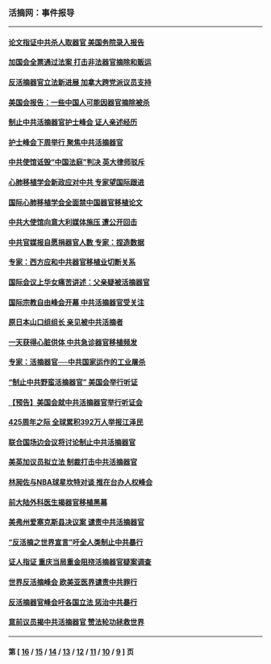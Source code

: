 ### 活摘网：事件报导
---
#### [论文指证中共杀人取器官 美国务院录入报告](../../pages/nf5877/n13999890.md?05310430) 
#### [加国会全票通过法案 打击非法器官摘除和贩运](../../pages/nf5877/n13884924.md?05310430) 
#### [反活摘器官立法新进展 加拿大跨党派议员支持](../../pages/nf5877/n13876061.md?05310430) 
#### [美国会报告：一些中国人可能因器官摘除被杀](../../pages/nf5877/n13867964.md?05310430) 
#### [制止中共活摘器官护士峰会 证人亲述经历](../../pages/nf5877/n13859007.md?05310430) 
#### [护士峰会下周举行 聚焦中共活摘器官](../../pages/nf5877/n13855418.md?05310430) 
#### [中共使馆诋毁“中国法庭”判决 英大律师驳斥](../../pages/nf5877/n13833945.md?05310430) 
#### [心肺移植学会新政应对中共 专家望国际跟进](../../pages/nf5877/n13829043.md?05310430) 
#### [国际心肺移植学会全面禁中国器官移植论文](../../pages/nf5877/n13827785.md?05310430) 
#### [中共大使馆向意大利媒体施压 遭公开回击](../../pages/nf5877/n13826038.md?05310430) 
#### [中共官媒报自愿捐器官人数 专家：捏造数据](../../pages/nf5877/n13814130.md?05310430) 
#### [专家：西方应和中共器官移植业切断关系](../../pages/nf5877/n13772828.md?05310430) 
#### [国际会议上华女痛苦讲述：父亲疑被活摘器官](../../pages/nf5877/n13771583.md?05310430) 
#### [国际宗教自由峰会开幕 中共活摘器官受关注](../../pages/nf5877/n13769995.md?05310430) 
#### [原日本山口组组长 亲见被中共活摘者](../../pages/nf5877/n13767360.md?05310430) 
#### [一天获得心脏供体 中共急诊器官移植频发](../../pages/nf5877/n13764689.md?05310430) 
#### [专家：活摘器官──中共国家运作的工业屠杀](../../pages/nf5877/n13761178.md?05310430) 
#### [“制止中共野蛮活摘器官” 美国会举行听证](../../pages/nf5877/n13735831.md?05310430) 
#### [【预告】美国会就中共活摘器官举行听证会](../../pages/nf5877/n13732843.md?05310430) 
#### [425周年之际 全球累积392万人举报江泽民](../../pages/nf5877/n13719232.md?05310430) 
#### [联合国场边会议将讨论制止中共活摘器官](../../pages/nf5877/n13656361.md?05310430) 
#### [美英加议员拟立法 制裁打击中共活摘器官](../../pages/nf5877/n13430251.md?05310430) 
#### [林昶佐与NBA球星坎特对谈 推在台办人权峰会](../../pages/nf5877/n13414467.md?05310430) 
#### [前大陆外科医生揭器官移植黑幕](../../pages/nf5877/n13401416.md?05310430) 
#### [美弗州爱塞克斯县决议案 谴责中共活摘器官](../../pages/nf5877/n13320919.md?05310430) 
#### [“反活摘之世界宣言”吁全人类制止中共暴行](../../pages/nf5877/n13259730.md?05310430) 
#### [证人指证 重庆当局重金阻挠活摘器官疑案调查](../../pages/nf5877/n13259127.md?05310430) 
#### [世界反活摘峰会 欧美亚医界谴责中共罪行](../../pages/nf5877/n13253550.md?05310430) 
#### [反活摘器官峰会吁各国立法 惩治中共暴行](../../pages/nf5877/n13245052.md?05310430) 
#### [意前议员揭中共活摘器官 赞法轮功拯救世界](../../pages/nf5877/n13203445.md?05310430) 

---
#### 第 [ [16](./16.md?05310430) / [15](./15.md?05310430) / [14](./14.md?05310430) / [13](./13.md?05310430) / [12](./12.md?05310430) / [11](./11.md?05310430) / [10](./10.md?05310430) / [9](./9.md?05310430) ] 页
